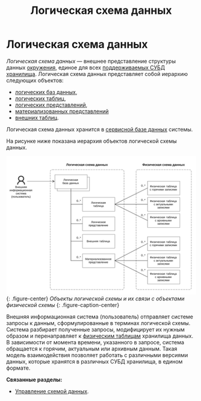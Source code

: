 ﻿---
layout: default
title: Логическая схема данных
nav_order: 1
parent: Основные понятия
grand_parent: Обзор понятий, компонентов и связей
has_children: false
has_toc: false
---

# Логическая схема данных

_Логическая схема данных_ — внешнее представление структуры данных [окружения](../Окружение/Окружение.md), 
единое для всех [поддерживаемых СУБД](../../../Введение/Поддерживаемые_СУБД_хранилища/Поддерживаемые_СУБД_хранилища.md) 
[хранилища](../Хранилище_данных/Хранилище_данных.md). Логическая схема данных представляет собой иерархию 
следующих объектов:
*   [логических баз данных](../Логическая_база_данных/Логическая_база_данных.md),
*   [логических таблиц](../Логическая_таблица/Логическая_таблица.md),
*   [логических представлений](../Логическое_представление/Логическое_представление.md),
*   [материализованных представлений](../Материализованное_представление/Материализованное_представление.md)
*   [внешних таблиц](../Внешняя_таблица/Внешняя_таблица.md).

Логическая схема данных хранится в [сервисной базе данных](../Сервисная_база_данных/Сервисная_база_данных.md) системы.

На рисунке ниже показана иерархия объектов логической схемы данных.

![](Логическая_схема_данных.svg)
{: .figure-center}
*Объекты логической схемы и их связи с объектами физической схемы*
{: .figure-caption-center}

Внешняя информационная система (пользователь) отправляет системе запросы к данным, сформулированные в терминах 
логической схемы. Система разбирает полученные запросы, модифицирует их нужным образом и перенаправляет 
к [физическим таблицам](../Физическая_таблица/Физическая_таблица.md) хранилища данных. 
В зависимости от момента времени, указанного в запросе, система обращается к горячим, актуальным или архивным данным. 
Такая модель взаимодействия позволяет работать с различными версиями данных, которые хранятся в различных СУБД 
хранилища, в едином формате.

**Связанные разделы:**
*   [Управление схемой данных](../../../Работа_с_системой/Управление_схемой_данных/Управление_схемой_данных.md).